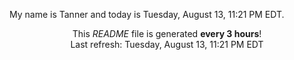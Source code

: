 My name is Tanner and today is Tuesday, August 13, 11:21 PM EDT.

<p align="center">This <i>README</i> file is generated <b>every 3 hours</b>!</br>Last refresh: Tuesday, August 13, 11:21 PM EDT<br /></p>
